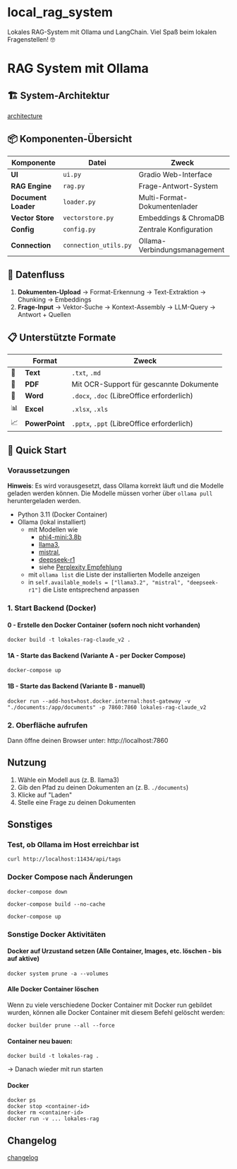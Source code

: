 # local_rag_system
Lokales RAG-System mit Ollama und LangChain. Viel Spaß beim lokalen Fragenstellen! 🤓

# RAG System mit Ollama

## 🏗️ System-Architektur

[architecture](docs/architecture.md)

## 📦 Komponenten-Übersicht

| Komponente          | Datei                 | Zweck                        |
|---------------------|-----------------------|------------------------------|
| **UI**              | `ui.py`               | Gradio Web-Interface         |
| **RAG Engine**      | `rag.py`              | Frage-Antwort-System         |
| **Document Loader** | `loader.py`           | Multi-Format-Dokumentenlader |
| **Vector Store**    | `vectorstore.py`      | Embeddings & ChromaDB        |
| **Config**          | `config.py`           | Zentrale Konfiguration       |
| **Connection**      | `connection_utils.py` | Ollama-Verbindungsmanagement |

## 🔄 Datenfluss

1. **Dokumenten-Upload** → Format-Erkennung → Text-Extraktion → Chunking → Embeddings
2. **Frage-Input** → Vektor-Suche → Kontext-Assembly → LLM-Query → Antwort + Quellen

## 📋 Unterstützte Formate

|    | Format         | Zweck                                      |
|----|----------------|--------------------------------------------|
| 📄 | **Text**       | `.txt`, `.md`                              |
| 📕 | **PDF**        | Mit OCR-Support für gescannte Dokumente    |
| 📝 | **Word**       | `.docx`, `.doc` (LibreOffice erforderlich) |
| 📊 | **Excel**      | `.xlsx`, `.xls`                            |
| 📈 | **PowerPoint** | `.pptx`, `.ppt` (LibreOffice erforderlich) |

## 🚀 Quick Start

### Voraussetzungen

**Hinweis**: Es wird vorausgesetzt, dass Ollama korrekt läuft und die Modelle geladen werden können. Die Modelle müssen vorher über `ollama pull` heruntergeladen werden.

- Python 3.11 (Docker Container)
- Ollama (lokal installiert)
    - mit Modellen wie
        - [phi4-mini:3.8b](https://ollama.com/library/phi4-mini:3.8b)
        - [llama3](https://ollama.com/library/llama3.2:3b),
        - [mistral](https://ollama.com/library/mistral),
        - [deepseek-r1](https://ollama.com/library/deepseek-r1)
        - siehe [Perplexity Empfehlung](https://www.perplexity.ai/search/welches-ollama-modell-mit-bis-IK_81RgRRlGGwBkk38vR7w)
    - mit `ollama list` die Liste der installierten Modelle anzeigen
    - in `self.available_models = ["llama3.2", "mistral", "deepseek-r1"]` die Liste entsprechend anpassen

### 1. Start Backend (Docker)

#### 0 - Erstelle den Docker Container (sofern noch nicht vorhanden)
```
docker build -t lokales-rag-claude_v2 .
```

#### 1A - Starte das Backend (Variante A - per Docker Compose)
```
docker-compose up
```

#### 1B - Starte das Backend (Variante B - manuell)
```
docker run --add-host=host.docker.internal:host-gateway -v "./documents:/app/documents" -p 7860:7860 lokales-rag-claude_v2
```

### 2. Oberfläche aufrufen

Dann öffne deinen Browser unter: http://localhost:7860

## Nutzung
1. Wähle ein Modell aus (z. B. llama3)
2. Gib den Pfad zu deinen Dokumenten an (z. B. `./documents`)
3. Klicke auf "Laden"
4. Stelle eine Frage zu deinen Dokumenten

## Sonstiges

### Test, ob Ollama im Host erreichbar ist

```
curl http://localhost:11434/api/tags
```

### Docker Compose nach Änderungen

```
docker-compose down
```

```
docker-compose build --no-cache
```

```
docker-compose up
```

### Sonstige Docker Aktivitäten

#### Docker auf Urzustand setzen (Alle Container, Images, etc. löschen - bis auf aktive)

```
docker system prune -a --volumes
```

#### Alle Docker Container löschen

Wenn zu viele verschiedene Docker Container mit Docker run gebildet wurden, können alle Docker Container mit diesem Befehl gelöscht werden:
```
docker builder prune --all --force
```

#### Container neu bauen:

```
docker build -t lokales-rag .
```
-> Danach wieder mit run starten


#### Docker
```
docker ps
docker stop <container-id>
docker rm <container-id>
docker run -v ... lokales-rag
```

## Changelog

[changelog](docs/changelog.md)